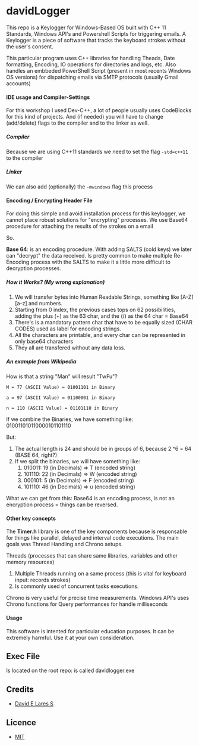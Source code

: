 # davidLogger

This repo is a Keylogger for Windows-Based OS built with C++ 11 Standards, Windows API's and Powershell Scripts for triggering emails. A Keylogger is a piece of software that tracks the keyboard strokes without the user's consent. 

This particular program uses C++ libraries for handling Theads, Date formatting, Encoding, IO operations for directories and logs, etc. Also handles an embbeded PowerShell Script (present in most recents Windows OS versions) for dispatching emails via SMTP protocols (usually Gmail accounts)

#### IDE usage and Compiler-Settings

For this workshop I used Dev-C++, a lot of people usually uses CodeBlocks for this kind of projects. And (if needed) you will have to change (add/delete) flags to the compiler and to the linker as well.

##### Compiler

Because we are using C++11 standards we need to set the flag `-std=c++11` to the compiler

##### Linker

We can also  add (optionally) the `-mwindows` flag this process

#### Encoding / Encrypting Header File

For doing this simple and avoid installation process for this keylogger, we cannot place robust solutions for "encrypting" processes. We use Base64 procedure for attaching the results of the strokes on a email

So.

**Base 64**: is an encoding procedure. With adding SALTS (cold keys) we later can "decrypt" the data received. Is pretty common to make multiple Re-Encoding process with the SALTS to make it a little more difficult to decryption processes.

##### How it Works? (My wrong explanation)

1. We will transfer bytes into Human Readable Strings, something like [A-Z] [a-z] and numbers.
2. Starting from 0 index, the previous cases tops on 62 possibilities, adding the plus (+) as the 63 char, and the (/) as the 64 char = Base64
3. There's is a mandatory pattern char that have to be equally sized (CHAR CODES) used as label for encoding strings.
4. All the characters are printable, and every char can be represented in only base64 characters
5. They all are transfered without any data loss.

##### An example from Wikipedia

How is that a string "Man" will result "TwFu"?

`M = 77 (ASCII Value) = 01001101 in Binary`

`a = 97 (ASCII Value) = 01100001 in Binary`

`n = 110 (ASCII Value) = 01101110 in Binary`

If we combine the Binaries, we have something like: 010011010110000101101110

But: 

1. The actual length is 24 and should be in groups of 6, because 2 ^6 = 64 (BASE 64, right?)
2. If we split the binaries, we will have something like:
   1. 010011: 19 (in Decimals) => T (encoded string)
   2. 101110: 22 (in Decimals) => W (encoded string)
   3. 000101: 5 (in Decimals) => F (encoded string)
   4. 101110: 46 (in Decimals) => u (encoded string)

What we can get from this: Base64 is an encoding process, is not an encryption process = things can be reversed.

#### Other key concepts

The **Timer.h** library is one of the key components because is responsable for things like parallel, delayed and interval code executions. The main goals was Thread Handling and Chrono setups.

Threads (processes that can share same libraries, variables and other memory resources)

1. Multiple Threads running on a same process (this is vital for keyboard input: records strokes)
2. Is commonly used of concurrent tasks executions.

Chrono is very useful for precise time measurements. Windows API's uses Chrono functions for Query performances for handle milliseconds

#### Usage

This software is intented for particular education purposes. It can be extremely harmful. Use it at your own consideration.

## Exec File

Is located on the root repo: is called davidlogger.exe

## Credits

- [David E Lares S](https://twitter.com/@davidlares3)

## Licence

- [MIT](https://opensource.org/licenses/MIT)